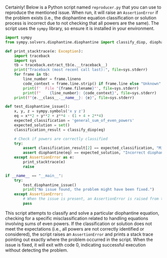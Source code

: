 Certainly! Below is a Python script named `reproducer.py` that you can use to reproduce the mentioned issue. When run, it will raise an `AssertionError` if the problem exists (i.e., the diophantine equation classification or solution process is incorrect due to not checking that all powers are the same). The script uses the `sympy` library, so ensure it is installed in your environment.

```python
import sympy
from sympy.solvers.diophantine.diophantine import classify_diop, diophantine

def print_stacktrace(e: Exception):
    import traceback
    import sys
    tb = traceback.extract_tb(e.__traceback__)
    print("Traceback (most recent call last):", file=sys.stderr)
    for frame in tb:
        line_number = frame.lineno
        code_context = frame.line.strip() if frame.line else "Unknown"
        print(f'  File "{frame.filename}"', file=sys.stderr)
        print(f"    {line_number}: {code_context}", file=sys.stderr)
    print(f"{e.__class__.__name__}: {e}", file=sys.stderr)

def test_diophantine_issue():
    x, y, z = sympy.symbols('x y z')
    eq = x**2 + y**2 + z**4 - (1 + 4 + 2**4)
    expected_classification = 'general_sum_of_even_powers'
    expected_solution = set()
    classification_result = classify_diop(eq)

    # Check if powers are correctly classified
    try:
        assert classification_result[2] == expected_classification, "Misclassification of diophantine equation."
        assert diophantine(eq) == expected_solution, "Incorrect diophantine equation solution."
    except AssertionError as e:
        print_stacktrace(e)
        raise

if __name__ == "__main__":
    try:
        test_diophantine_issue()
        print("No issue found, the problem might have been fixed.")
    except AssertionError:
        # When the issue is present, an AssertionError is raised from the test function
        pass
```
This script attempts to classify and solve a particular diophantine equation, checking for a specific misclassification related to handling equations involving sums of even powers. If the classification or solution does not meet the expectations (i.e., all powers are not correctly identified or considered), the script raises an `AssertionError` and prints a stack trace pointing out exactly where the problem occurred in the script. When the issue is fixed, it will exit with code 0, indicating successful execution without detecting the problem.